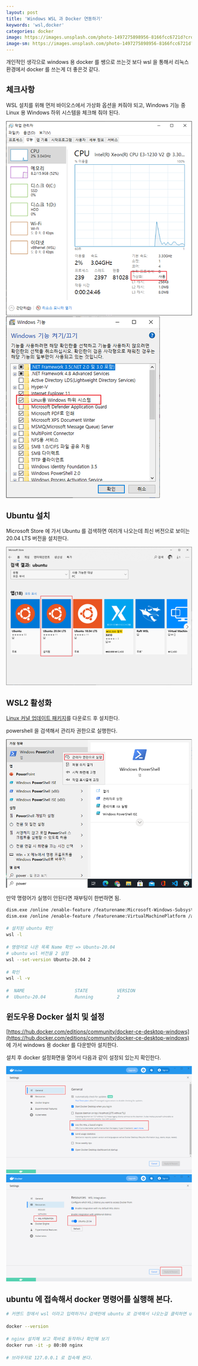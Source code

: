 ```yaml
---
layout: post
title: 'Windows WSL 과 Docker 연동하기'
keywords: 'wsl,docker'
categories: docker
image: https://images.unsplash.com/photo-1497275898956-8166fcc6721d?crop=entropy&cs=tinysrgb&fit=crop&fm=jpg&h=1200&ixid=eyJhcHBfaWQiOjF9&ixlib=rb-1.2.1&q=80&w=2000
image-sm: https://images.unsplash.com/photo-1497275898956-8166fcc6721d?crop=entropy&cs=tinysrgb&fit=crop&fm=jpg&h=1200&ixid=eyJhcHBfaWQiOjF9&ixlib=rb-1.2.1&q=80&w=2000
---
```


개인적인 생각으로 windows 용 docker 를 쌩으로 쓰는것 보다 wsl 을 통해서 리눅스 환경에서 docker 를 쓰는게 더 좋은것 같다.

## 체크사항

WSL 설치를 위해 먼저 바이오스에서 가상화 옵션을 켜줘야 되고, Windows 기능 중 Linux 용 Windows 하위 시스템을 체크해 줘야 된다.

<img src="/assets/attach/202104/wsl2_01.png">

<img src="/assets/attach/202104/wsl2_02.png">

## Ubuntu 설치

Microsoft Store 에 가서 Ubuntu 를 검색하면 여러개 나오는데 최신 버전으로 보이는 20.04 LTS 버전을 설치한다.

<img src="/assets/attach/202104/wsl2_03.png">

## WSL2 활성화

[Linux 커널 업데이트 패키지](https://wslstorestorage.blob.core.windows.net/wslblob/wsl_update_x64.msi)를 다운로드 후 설치한다.

powershell 을 검색해서 관리자 권한으로 실행한다.

<img src="/assets/attach/202104/wsl2_04.png">

만약 명령어가 실행이 안된다면 재부팅이 한번하면 됨.

```bash
dism.exe /online /enable-feature /featurename:Microsoft-Windows-Subsystem-Linux /all /norestart
dism.exe /online /enable-feature /featurename:VirtualMachinePlatform /all /norestart

# 설치된 ubuntu 확인
wsl -l

# 명령어로 나온 목록 Name 확인 => Ubuntu-20.04
# ubuntu wsl 버전을 2 설정
wsl --set-version Ubuntu-20.04 2

# 확인
wsl -l -v

#  NAME                   STATE           VERSION
#  Ubuntu-20.04           Running         2

```

<ins class="adsbygoogle"
     style="display:block; text-align:center;"
     data-ad-layout="in-article"
     data-ad-format="fluid"
     data-ad-client="ca-pub-7073298118440059"
     data-ad-slot="8400970402"></ins>

<script>
     (adsbygoogle = window.adsbygoogle || []).push({});
</script>

## 윈도우용 Docker 설치 및 설정

[https://hub.docker.com/editions/community/docker-ce-desktop-windows](https://hub.docker.com/editions/community/docker-ce-desktop-windows) 에 가서 windows 용 docker 를 다운받아 설치한다.

설치 후 docker 설정화면을 열어서 다음과 같이 설정되 있는지 확인한다.

<img src="/assets/attach/202104/wsl2_05.png">
<img src="/assets/attach/202104/wsl2_06.png">

## ubuntu 에 접속해서 docker 명령어를 실행해 본다.

```bash
# 커맨드 창에서 wsl 이라고 입력하거나 검색란에 ubuntu 로 검색해서 나오는걸 클릭하면 ubuntu 에 접속할 수 있다.

docker --version

# nginx 설치해 보고 쪽바로 동작하나 확인해 보기
docker run -it -p 80:80 nginx

# 브라우저로 127.0.0.1 로 접속해 본다.
```
